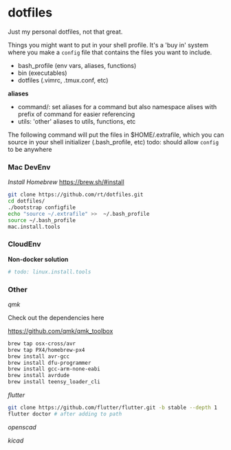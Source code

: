 # dotfiles

Just my personal dotfiles, not that great.

Things you might want to put in your shell profile.
It's a 'buy in' system where you make a `config` file that contains the files you want to include.

- bash_profile (env vars, aliases, functions)
- bin (executables)
- dotfiles (.vimrc, .tmux.conf, etc)

**aliases**

- command/<file>: set aliases for a command but also namespace alises with prefix of command for easier referencing
- utils: 'other' aliases to utils, functions, etc

The following command will put the files in $HOME/.extrafile, which you can source in your shell initializer (.bash_profile, etc)
todo: should allow `config` to be anywhere

### Mac DevEnv

*Install Homebrew*
https://brew.sh/#install

```bash
git clone https://github.com/rt/dotfiles.git
cd dotfiles/
./bootstrap configfile
echo "source ~/.extrafile" >>  ~/.bash_profile
source ~/.bash_profile
mac.install.tools
```

### CloudEnv

**Non-docker solution**
```bash
# todo: linux.install.tools
```


### Other

*qmk*

Check out the dependencies here

https://github.com/qmk/qmk_toolbox

```bash
brew tap osx-cross/avr
brew tap PX4/homebrew-px4
brew install avr-gcc
brew install dfu-programmer
brew install gcc-arm-none-eabi
brew install avrdude
brew install teensy_loader_cli
```

*flutter*
```bash
git clone https://github.com/flutter/flutter.git -b stable --depth 1
flutter doctor # after adding to path
```

*openscad*

*kicad*
